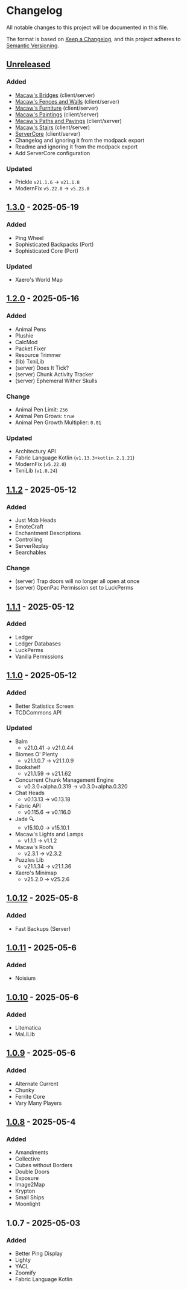 # Changelog

All notable changes to this project will be documented in this file.

The format is based on [Keep a Changelog](https://keepachangelog.com/en/1.0.0/),
and this project adheres to [Semantic Versioning](https://semver.org/spec/v2.0.0.html).

## [Unreleased]

### Added

- [Macaw's Bridges](https://modrinth.com/mod/macaws-bridges) (client/server)
- [Macaw's Fences and Walls](https://modrinth.com/mod/macaws-fences-and-walls) (client/server)
- [Macaw's Furniture](https://modrinth.com/mod/macaws-furniture) (client/server)
- [Macaw's Paintings](https://modrinth.com/mod/macaws-paintings) (client/server)
- [Macaw's Paths and Pavings](https://modrinth.com/mod/macaws-paths-and-pavings) (client/server)
- [Macaw's Stairs](https://modrinth.com/mod/macaws-stairs) (client/server)
- [ServerCore](https://modrinth.com/mod/servercore) (client/server)
- Changelog and ignoring it from the modpack export
- Readme and ignoring it from the modpack export
- Add ServerCore configuration

### Updated

- Prickle `v21.1.6` → `v21.1.8`
- ModernFix `v5.22.0` → `v5.23.0`

## [1.3.0] - 2025-05-19

### Added

- Ping Wheel
- Sophisticated Backpacks (Port)
- Sophisticated Core (Port)

### Updated

- Xaero's World Map

## [1.2.0] - 2025-05-16

### Added

- Animal Pens
- Plushie
- CalcMod
- Packet Fixer
- Resource Trimmer
- (lib) TxniLib
- (server) Does It Tick?
- (server) Chunk Activity Tracker
- (server) Ephemeral Wither Skulls

### Change

- Animal Pen Limit: `256`
- Animal Pen Grows: `true`
- Animal Pen Growth Multiplier: `0.01`

### Updated

- Architectury API
- Fabric Language Kotlin (`v1.13.3+kotlin.2.1.21`)
- ModernFix (`v5.22.0`)
- TxniLib (`v1.0.24`)

## [1.1.2] - 2025-05-12

### Added

- Just Mob Heads
- EmoteCraft
- Enchantment Descriptions
- Controlling
- ServerReplay
- Searchables

### Change

- (server) Trap doors will no longer all open at once
- (server) OpenPac Permission set to LuckPerms

## [1.1.1] - 2025-05-12

### Added

- Ledger
- Ledger Databases
- LuckPerms
- Vanilla Permissions

## [1.1.0] - 2025-05-12

### Added

- Better Statistics Screen
- TCDCommons API

### Updated

- Balm
  - v21.0.41 → v21.0.44
- Biomes O' Plenty
  - v21.1.0.7 → v21.1.0.9
- Bookshelf
  - v21.1.59 → v21.1.62
- Concurrent Chunk Management Engine
  - v0.3.0+alpha.0.319 → v0.3.0+alpha.0.320
- Chat Heads
  - v0.13.13 → v0.13.18
- Fabric API
  - v0.115.6 → v0.116.0
- Jade 🔍
  - v15.10.0 → v15.10.1
- Macaw's Lights and Lamps
  - v1.1.1 → v1.1.2
- Macaw's Roofs
  - v2.3.1 → v2.3.2
- Puzzles Lib
  - v21.1.34 → v21.1.36
- Xaero's Minimap
  - v25.2.0 → v25.2.6

## [1.0.12] - 2025-05-8

### Added

- Fast Backups (Server)

## [1.0.11] - 2025-05-6

### Added

- Noisium

## [1.0.10] - 2025-05-6

### Added

- Litematica
- MaLiLib

## [1.0.9] - 2025-05-6

### Added

- Alternate Current
- Chunky
- Ferrite Core
- Vary Many Players

## [1.0.8] - 2025-05-4

### Added

- Amandments
- Collective
- Cubes without Borders
- Double Doors
- Exposure
- Image2Map
- Krypton
- Small Ships
- Moonlight

## 1.0.7 - 2025-05-03

### Added

- Better Ping Display
- Lighty
- YACL
- Zoomify
- Fabric Language Kotlin

[Unreleased]: https://github.com/anthony-mariotti/poultryapocalypse/compare/main...dev

[1.3.0]: https://github.com/anthony-mariotti/poultryapocalypse/compare/v1.2.0...v1.3.0
[1.2.0]: https://github.com/anthony-mariotti/poultryapocalypse/compare/v1.1.2...v1.2.0
[1.1.2]: https://github.com/anthony-mariotti/poultryapocalypse/compare/v1.1.1...v1.1.2
[1.1.1]: https://github.com/anthony-mariotti/poultryapocalypse/compare/v1.1.0...v1.1.1
[1.1.0]: https://github.com/anthony-mariotti/poultryapocalypse/compare/v1.0.12...v1.1.0
[1.0.12]: https://github.com/anthony-mariotti/poultryapocalypse/compare/v1.0.11...v1.0.12
[1.0.11]: https://github.com/anthony-mariotti/poultryapocalypse/compare/v1.0.10...v1.0.11
[1.0.10]: https://github.com/anthony-mariotti/poultryapocalypse/compare/v1.0.9...v1.0.10
[1.0.9]: https://github.com/anthony-mariotti/poultryapocalypse/compare/v1.0.8...v1.0.9
[1.0.8]: https://github.com/anthony-mariotti/poultryapocalypse/compare/v1.0.7...v1.0.8
